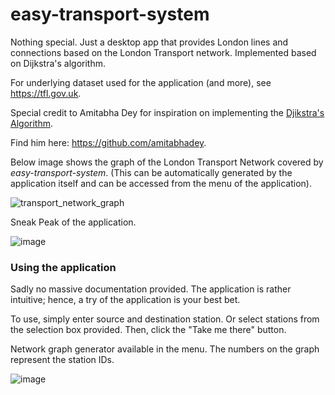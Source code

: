 # easy-transport-system
Nothing special. Just a desktop app that provides London lines and connections based on the London Transport network. Implemented based on Dijkstra's algorithm.

For underlying dataset used for the application (and more), see https://tfl.gov.uk.

Special credit to Amitabha Dey for inspiration on implementing the [Djikstra's Algorithm](https://www.youtube.com/watch?v=Ub4-nG09PFw).

Find him here: https://github.com/amitabhadey.


Below image shows the graph of the London Transport Network covered by *easy-transport-system*. (This can be automatically generated by the application itself and can be accessed from the menu of the application).

![transport_network_graph](https://user-images.githubusercontent.com/68852419/185618586-e62cb89d-49f1-47b8-9742-cbba6de5a763.gif)



Sneak Peak of the application.

![image](https://user-images.githubusercontent.com/68852419/185616143-d8664d59-51d2-43cb-a7f9-e6f31bfee963.png)

### Using the application
Sadly no massive documentation provided. The application is rather intuitive; hence, a try of the application is your best bet.

To use, simply enter source and destination station. Or select stations from the selection box provided. Then, click the "Take me there" button.

Network graph generator available in the menu. The numbers on the graph represent the station IDs.

![image](https://user-images.githubusercontent.com/68852419/185617767-a8c2cd1f-388f-479d-9f71-2547be855d55.png)

